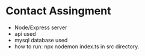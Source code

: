 # Contact Assingment
+ Node/Express server
+ api used
+ mysql database used
+ how to run: npx nodemon index.ts in src directory.
